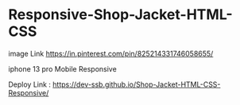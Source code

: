 # Responsive-Shop-Jacket-HTML-CSS

image Link https://in.pinterest.com/pin/825214331746058655/

iphone 13 pro Mobile Responsive

Deploy Link : https://dev-ssb.github.io/Shop-Jacket-HTML-CSS-Responsive/
